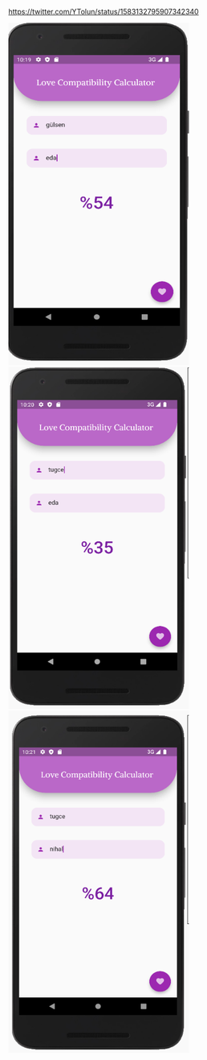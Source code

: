 https://twitter.com/YTolun/status/1583132795907342340


<img src='ss/1.png' width="360" height="680"/><img src='ss/2.png' width="360" height="680"/><img src='ss/3.png' width="360" height="680"/>
